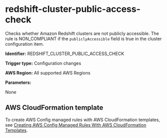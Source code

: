 # redshift\-cluster\-public\-access\-check<a name="redshift-cluster-public-access-check"></a>

Checks whether Amazon Redshift clusters are not publicly accessible\. The rule is NON\_COMPLIANT if the `publiclyAccessible` field is true in the cluster configuration item\.

**Identifier:** REDSHIFT\_CLUSTER\_PUBLIC\_ACCESS\_CHECK

**Trigger type:** Configuration changes

**AWS Region:** All supported AWS Regions

**Parameters:**

 None   

## AWS CloudFormation template<a name="w24aac11c29c17d267c15"></a>

To create AWS Config managed rules with AWS CloudFormation templates, see [Creating AWS Config Managed Rules With AWS CloudFormation Templates](aws-config-managed-rules-cloudformation-templates.md)\.